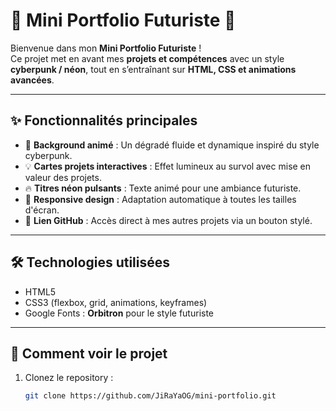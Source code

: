 # 🌌 Mini Portfolio Futuriste 🚀

Bienvenue dans mon **Mini Portfolio Futuriste** !  
Ce projet met en avant mes **projets et compétences** avec un style **cyberpunk / néon**, tout en s’entraînant sur **HTML, CSS et animations avancées**.  

---

## ✨ Fonctionnalités principales

- 🌈 **Background animé** : Un dégradé fluide et dynamique inspiré du style cyberpunk.
- 💡 **Cartes projets interactives** : Effet lumineux au survol avec mise en valeur des projets.
- 🔥 **Titres néon pulsants** : Texte animé pour une ambiance futuriste.
- 📱 **Responsive design** : Adaptation automatique à toutes les tailles d'écran.
- 🔗 **Lien GitHub** : Accès direct à mes autres projets via un bouton stylé. 

---

## 🛠 Technologies utilisées

- HTML5  
- CSS3 (flexbox, grid, animations, keyframes)  
- Google Fonts : **Orbitron** pour le style futuriste  

---

## 🚀 Comment voir le projet

1. Clonez le repository :
   ```bash
   git clone https://github.com/JiRaYaOG/mini-portfolio.git

